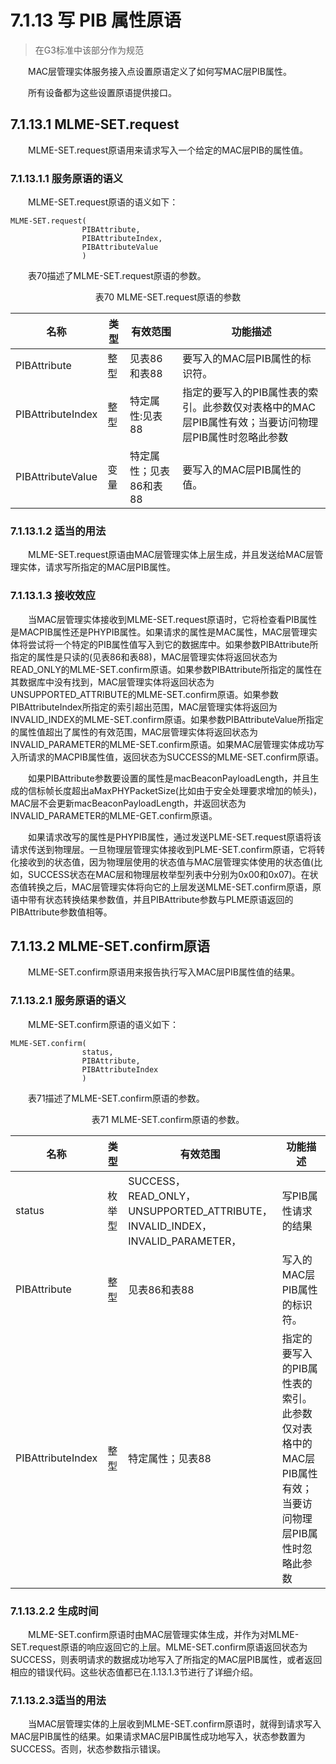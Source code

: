 # 7.1.13 写 PIB 属性原语
>在G3标准中该部分作为规范

　　MAC层管理实体服务接入点设置原语定义了如何写MAC层PIB属性。

　　所有设备都为这些设置原语提供接口。

## 7.1.13.1 MLME-SET.request
　　MLME-SET.request原语用来请求写入一个给定的MAC层PIB的属性值。

### 7.1.13.1.1 服务原语的语义
　　MLME-SET.request原语的语义如下：
```
MLME-SET.request(
                PIBAttribute,
                PIBAttributeIndex,
                PIBAttributeValue
                )
```
　　表70描述了MLME-SET.request原语的参数。
<center>表70 MLME-SET.request原语的参数</center>

名称|类型|有效范围|功能描述
----|----|----|----
PIBAttribute|整型|见表86和表88|要写入的MAC层PIB属性的标识符。
PIBAttributeIndex|整型|特定属性:见表88|指定的要写入的PIB属性表的索引。此参数仅对表格中的MAC层PIB属性有效；当要访问物理层PIB属性时忽略此参数
PIBAttributeValue|变量|特定属性；见表86和表88|要写入的MAC层PIB属性的值。

### 7.1.13.1.2 适当的用法
　　MLME-SET.request原语由MAC层管理实体上层生成，并且发送给MAC层管理实体，请求写所指定的MAC层PIB属性。

### 7.1.13.1.3 接收效应
　　当MAC层管理实体接收到MLME-SET.request原语时，它将检查看PIB属性是MACPIB属性还是PHYPIB属性。如果请求的属性是MAC属性，MAC层管理实体将尝试将一个特定的PIB属性值写入到它的数据库中。如果参数PIBAttribute所指定的属性是只读的(见表86和表88)，MAC层管理实体将返回状态为READ_ONLY的MLME-SET.confirm原语。如果参数PIBAttribute所指定的属性在其数据库中没有找到，MAC层管理实体将返回状态为
UNSUPPORTED_ATTRIBUTE的MLME-SET.confirm原语。如果参数PIBAttributeIndex所指定的索引超出范围，MAC层管理实体将返回为INVALID_INDEX的MLME-SET.confirm原语。如果参数PIBAttributeValue所指定的属性值超出了属性的有效范围，MAC层管理实体将返回状态为INVALID_PARAMETER的MLME-SET.confirm原语。如果MAC层管理实体成功写入所请求的MACPIB属性值，返回状态为SUCCESS的MLME-SET.confirm原语。

　　如果PIBAttribute参数要设置的属性是macBeaconPayloadLength，并且生成的信标帧长度超出aMaxPHYPacketSize(比如由于安全处理要求增加的帧头)，MAC层不会更新macBeaconPayloadLength，并返回状态为INVALID_PARAMETER的MLME-GET.confirm原语。

　　如果请求改写的属性是PHYPIB属性，通过发送PLME-SET.request原语将该请求传送到物理层。一旦物理层管理实体接收到PLME-SET.confirm原语，它将转化接收到的状态值，因为物理层使用的状态值与MAC层管理实体使用的状态值(比如，SUCCESS状态在MAC层和物理层枚举型列表中分别为0x00和0x07)。在状态值转换之后，MAC层管理实体将向它的上层发送MLME-SET.confirm原语，原语中带有状态转换结果参数值，并且PIBAttribute参数与PLME原语返回的PIBAttribute参数值相等。

## 7.1.13.2 MLME-SET.confirm原语
　　MLME-SET.confirm原语用来报告执行写入MAC层PIB属性值的结果。

### 7.1.13.2.1 服务原语的语义
　　MLME-SET.confirm原语的语义如下：
```
MLME-SET.confirm(
                status,
                PIBAttribute,
                PIBAttributeIndex
                )
```
　　表71描述了MLME-SET.confirm原语的参数。
<center>表71 MLME-SET.confirm原语的参数。</center>

名称|类型|有效范围|功能描述
----|----|----|----
status|枚举型|SUCCESS，<br>READ_ONLY，<br>UNSUPPORTED_ATTRIBUTE，<br>INVALID_INDEX，<br>INVALID_PARAMETER，|写PIB属性请求的结果
PIBAttribute|整型|见表86和表88|写入的MAC层PIB属性的标识符。
PIBAttributeIndex|整型|特定属性；见表88|指定的要写入的PIB属性表的索引。此参数仅对表格中的MAC层PIB属性有效；当要访问物理层PIB属性时忽略此参数

### 7.1.13.2.2 生成时间
　　MLME-SET.confirm原语时由MAC层管理实体生成，并作为对MLME-SET.request原语的响应返回它的上层。MLME-SET.confirm原语返回状态为SUCCESS，则表明请求的数据成功地写入了所指定的MAC层PIB属性，或者返回相应的错误代码。这些状态值都已在.1.13.1.3节进行了详细介绍。

### 7.1.13.2.3适当的用法
　　当MAC层管理实体的上层收到MLME-SET.confirm原语时，就得到请求写入MAC层PIB属性的结果。如果请求MAC层PIB属性成功地写入，状态参数置为SUCCESS。否则，状态参数指示错误。
